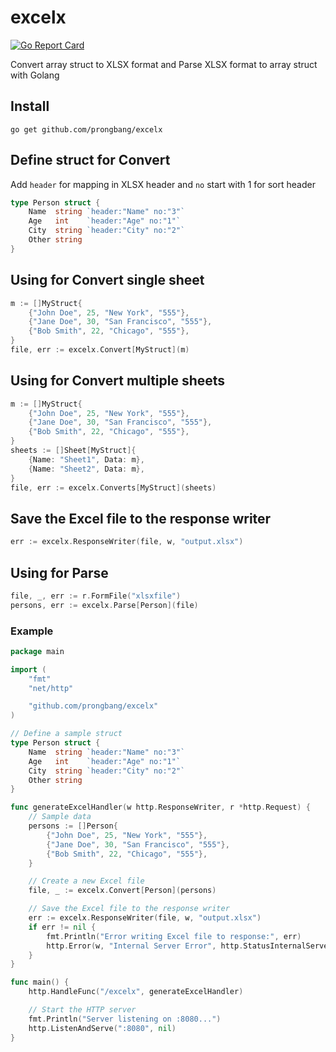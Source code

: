 # excelx

[![Go Report Card](https://goreportcard.com/badge/github.com/prongbang/excelx)](https://goreportcard.com/report/github.com/prongbang/excelx)

Convert array struct to XLSX format and Parse XLSX format to array struct with Golang

## Install

```shell
go get github.com/prongbang/excelx
```

## Define struct for Convert

Add `header` for mapping in XLSX header and `no` start with 1 for sort header

```go
type Person struct {
	Name  string `header:"Name" no:"3"`
	Age   int    `header:"Age" no:"1"`
	City  string `header:"City" no:"2"`
	Other string
}
```

## Using for Convert single sheet

```go
m := []MyStruct{
    {"John Doe", 25, "New York", "555"},
    {"Jane Doe", 30, "San Francisco", "555"},
    {"Bob Smith", 22, "Chicago", "555"},
}
file, err := excelx.Convert[MyStruct](m)
```

## Using for Convert multiple sheets

```go
m := []MyStruct{
    {"John Doe", 25, "New York", "555"},
    {"Jane Doe", 30, "San Francisco", "555"},
    {"Bob Smith", 22, "Chicago", "555"},
}
sheets := []Sheet[MyStruct]{
	{Name: "Sheet1", Data: m},
	{Name: "Sheet2", Data: m},
}
file, err := excelx.Converts[MyStruct](sheets)
```

## Save the Excel file to the response writer

```go
err := excelx.ResponseWriter(file, w, "output.xlsx")
```

## Using for Parse

```go
file, _, err := r.FormFile("xlsxfile")
persons, err := excelx.Parse[Person](file)
```

### Example

```go
package main

import (
	"fmt"
	"net/http"

	"github.com/prongbang/excelx"
)

// Define a sample struct
type Person struct {
	Name  string `header:"Name" no:"3"`
	Age   int    `header:"Age" no:"1"`
	City  string `header:"City" no:"2"`
	Other string
}

func generateExcelHandler(w http.ResponseWriter, r *http.Request) {
	// Sample data
	persons := []Person{
		{"John Doe", 25, "New York", "555"},
		{"Jane Doe", 30, "San Francisco", "555"},
		{"Bob Smith", 22, "Chicago", "555"},
	}

	// Create a new Excel file
	file, _ := excelx.Convert[Person](persons)

	// Save the Excel file to the response writer
	err := excelx.ResponseWriter(file, w, "output.xlsx")
	if err != nil {
		fmt.Println("Error writing Excel file to response:", err)
		http.Error(w, "Internal Server Error", http.StatusInternalServerError)
	}
}

func main() {
	http.HandleFunc("/excelx", generateExcelHandler)

	// Start the HTTP server
	fmt.Println("Server listening on :8080...")
	http.ListenAndServe(":8080", nil)
}
```